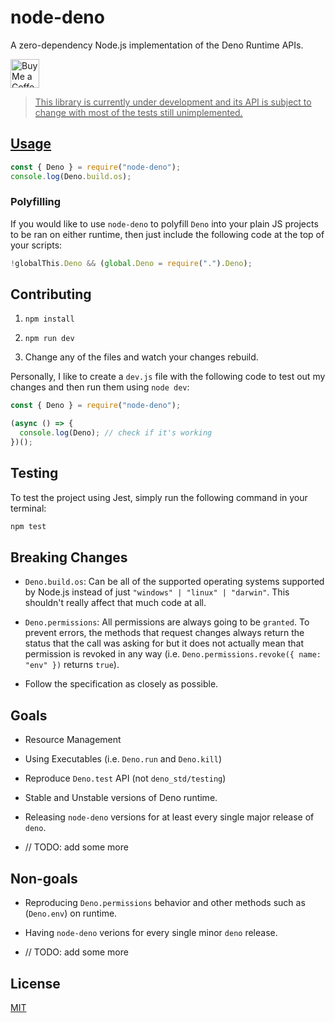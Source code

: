 # node-deno

A zero-dependency Node.js implementation of the Deno Runtime APIs.

<a href='https://ko-fi.com/thesno2' target='_blank'><img height='35' style='border:0px;height:46px;' src='https://az743702.vo.msecnd.net/cdn/kofi3.png?v=0' border='0' alt='Buy Me a Coffee at ko-fi.com' />

> This library is currently under development and its API is subject to change with most of the tests still unimplemented.

## Usage

```ts
const { Deno } = require("node-deno");
console.log(Deno.build.os);
```

### Polyfilling

If you would like to use `node-deno` to polyfill `Deno` into your plain JS projects to be ran on either runtime, then just include the following code at the top of your scripts:

```js
!globalThis.Deno && (global.Deno = require(".").Deno);
```

## Contributing

1. `npm install`

2. `npm run dev`

3. Change any of the files and watch your changes rebuild.

Personally, I like to create a `dev.js` file with the following code to test out my changes and then run them using `node dev`:

```ts
const { Deno } = require("node-deno");

(async () => {
  console.log(Deno); // check if it's working
})();
```

## Testing

To test the project using Jest, simply run the following command in your terminal:

```bash
npm test
```

## Breaking Changes

- `Deno.build.os`: Can be all of the supported operating systems supported by Node.js instead of just `"windows" | "linux" | "darwin"`. This shouldn't really affect that much code at all.

- `Deno.permissions`: All permissions are always going to be `granted`. To prevent errors, the methods that request changes always return the status that the call was asking for but it does not actually mean that permission is revoked in any way (i.e. `Deno.permissions.revoke({ name: "env" })` returns `true`).

- Follow the specification as closely as possible.

## Goals

- Resource Management

- Using Executables (i.e. `Deno.run` and `Deno.kill`)

- Reproduce `Deno.test` API (not `deno_std/testing`)

- Stable and Unstable versions of Deno runtime.

- Releasing `node-deno` versions for at least every single major release of `deno`.

- // TODO: add some more

## Non-goals

- Reproducing `Deno.permissions` behavior and other methods such as (`Deno.env`) on runtime.

- Having `node-deno` verions for every single minor `deno` release.

- // TODO: add some more

## License

[MIT](./LICENSE)
